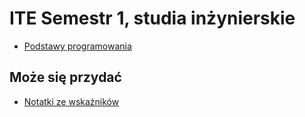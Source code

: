 # ITE Semestr 1, studia inżynierskie

- [Podstawy programowania](https://github.com/Ite-2022-pwr/Podstawy-programowania)

## Może się przydać

- [Notatki ze wskaźników](https://github.com/Ite-2022-pwr/Wskazniki)
